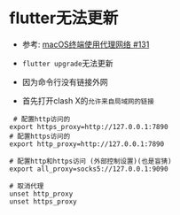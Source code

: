 # flutter无法更新

* 参考: [macOS终端使用代理网络 #131](https://github.com/FatliTalk/blog/issues/131)
* `flutter upgrade`无法更新

* 因为命令行没有链接外网

* 首先打开clash X的`允许来自局域网的链接`

```shell
 # 配置http访问的
export https_proxy=http://127.0.0.1:7890
# 配置https访问的
export http_proxy=http://127.0.0.1:7890

# 配置http和https访问 (外部控制设置)(也是盲猜)
export all_proxy=socks5://127.0.0.1:9090

# 取消代理
unset http_proxy
unset https_proxy
```

